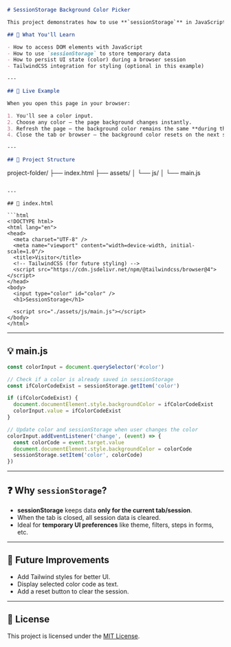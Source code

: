 ```markdown
# SessionStorage Background Color Picker

This project demonstrates how to use **`sessionStorage`** in JavaScript to remember a user's background color selection **for the duration of the browser session**.

## 🧠 What You'll Learn

- How to access DOM elements with JavaScript
- How to use `sessionStorage` to store temporary data
- How to persist UI state (color) during a browser session
- TailwindCSS integration for styling (optional in this example)

---

## 🚀 Live Example

When you open this page in your browser:

1. You'll see a color input.
2. Choose any color — the page background changes instantly.
3. Refresh the page — the background color remains the same **during the same session**.
4. Close the tab or browser — the background color resets on the next session.

---

## 📁 Project Structure
```

project-folder/
├── index.html
├── assets/
│ └── js/
│ └── main.js

````

---

## 📜 index.html

```html
<!DOCTYPE html>
<html lang="en">
<head>
  <meta charset="UTF-8" />
  <meta name="viewport" content="width=device-width, initial-scale=1.0"/>
  <title>Visitor</title>
  <!-- TailwindCSS (for future styling) -->
  <script src="https://cdn.jsdelivr.net/npm/@tailwindcss/browser@4"></script>
</head>
<body>
  <input type="color" id="color" />
  <h1>SessionStorage</h1>

  <script src="./assets/js/main.js"></script>
</body>
</html>
````

---

## 💡 main.js

```js
const colorInput = document.querySelector('#color')

// Check if a color is already saved in sessionStorage
const ifColorCodeExist = sessionStorage.getItem('color')

if (ifColorCodeExist) {
  document.documentElement.style.backgroundColor = ifColorCodeExist
  colorInput.value = ifColorCodeExist
}

// Update color and sessionStorage when user changes the color
colorInput.addEventListener('change', (event) => {
  const colorCode = event.target.value
  document.documentElement.style.backgroundColor = colorCode
  sessionStorage.setItem('color', colorCode)
})
```

---

## ❓ Why `sessionStorage`?

- **sessionStorage** keeps data **only for the current tab/session**.
- When the tab is closed, all session data is cleared.
- Ideal for **temporary UI preferences** like theme, filters, steps in forms, etc.

---

## 🔧 Future Improvements

- Add Tailwind styles for better UI.
- Display selected color code as text.
- Add a reset button to clear the session.

---

## 📄 License

This project is licensed under the [MIT License](LICENSE).

```

```
